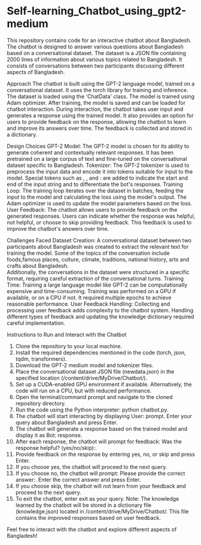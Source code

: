 # Self-learning_Chatbot_using_gpt2-medium

This repository contains code for an interactive chatbot about Bangladesh. The chatbot is designed to answer various questions about Bangladesh based on a conversational dataset.
The dataset is a JSON file containing 2000 lines of information about various topics related to Bangladesh. 
It consists of conversations between two participants discussing different aspects of Bangladesh.

Approach
The chatbot is built using the GPT-2 language model, trained on a conversational dataset. It uses the torch library for training and inference. 
The dataset is loaded using the 'ChatData' class.
The model is trained using Adam optimizer. After training, the model is saved and can be loaded for chatbot interaction.
During interaction, the chatbot takes user input and generates a response using the trained model. 
It also provides an option for users to provide feedback on the response, allowing the chatbot to learn and improve its answers over time. 
The feedback is collected and stored in a dictionary.

Design Choices
GPT-2 Model: The GPT-2 model is chosen for its ability to generate coherent and contextually relevant responses. It has been pretrained on a large corpus of text and fine-tuned on the conversational dataset specific to Bangladesh.
Tokenizer: The GPT-2 tokenizer is used to preprocess the input data and encode it into tokens suitable for input to the model. Special tokens such as <startofstring>, <endofstring>, and <bot>: are added to indicate the start and end of the input string and to differentiate the bot's responses.
Training Loop: The training loop iterates over the dataset in batches, feeding the input to the model and calculating the loss using the model's output. The Adam optimizer is used to update the model parameters based on the loss.
User Feedback: The chatbot allows users to provide feedback on the generated responses. Users can indicate whether the response was helpful, not helpful, or choose to skip providing feedback. This feedback is used to improve the chatbot's answers over time.

Challenges Faced
Dataset Creation: A conversational dataset between two participants about Bangladesh was created to extract the relevant text for training the model. Some of the topics of the conversation include foods,famous places, culture, climate, traditions, national history, arts and crafts about Bangladesh.  
Additionally, the conversations in the dataset were structured in a specific format, requiring careful extraction of the conversational turns.
Training Time: Training a large language model like GPT-2 can be computationally expensive and time-consuming. Training was performed on a GPU if available, or on a CPU if not. It required multiple epochs to achieve reasonable performance.
User Feedback Handling: Collecting and processing user feedback adds complexity to the chatbot system. Handling different types of feedback and updating the knowledge dictionary required careful implementation.

Instructions to Run and Interact with the Chatbot
1. Clone the repository to your local machine.
2. Install the required dependencies mentioned in the code (torch, json, tqdm, transformers).
3. Download the GPT-2 medium model and tokenizer files.
4. Place the conversational dataset JSON file (newdata.json) in the specified location (/content/drive/MyDrive/Chatbot/).
5. Set up a CUDA-enabled GPU environment if available. Alternatively, the code will run on a CPU, but with reduced performance.
6. Open the terminal/command prompt and navigate to the cloned repository directory.
7. Run the code using the Python interpreter: python chatbot.py.
8. The chatbot will start interacting by displaying User: prompt. Enter your query about Bangladesh and press Enter.
9. The chatbot will generate a response based on the trained model and display it as Bot: response.
10. After each response, the chatbot will prompt for feedback: Was the response helpful? (yes/no/skip):.
11. Provide feedback on the response by entering yes, no, or skip and press Enter.
12. If you choose yes, the chatbot will proceed to the next query.
13. If you choose no, the chatbot will prompt: Please provide the correct answer:. Enter the correct answer and press Enter.
14. If you choose skip, the chatbot will not learn from your feedback and proceed to the next query.
15. To exit the chatbot, enter exit as your query.
Note: The knowledge learned by the chatbot will be stored in a dictionary file (knowledge.json) located in /content/drive/MyDrive/Chatbot/. This file contains the improved responses based on user feedback.

Feel free to interact with the chatbot and explore different aspects of Bangladesh!

